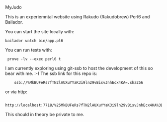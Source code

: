 MyJudo

This is an experiemntal website using Rakudo (Rakudobrew) Perl6 and Bailador.

You can start the site locally with: 
```
bailador watch bin/app.pl6
```

You can run tests with:
```
 prove -lv --exec perl6 t
```

I am currently exploring using git-ssb to host the development of this
so bear with me. :-)
The ssb link for this repo is: 
```
    ssb://%MkBUFeRs7fTN2lAUXuYYaK3i9ln29vBisvJnhEcx4KA=.sha256
```
or via http:
```
    http://localhost:7718/%25MkBUFeRs7fTN2lAUXuYYaK3i9ln29vBisvJnhEcx4KA%3D.sha256
```
This should in theory be private to me.    